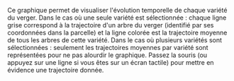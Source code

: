 Ce graphique permet de visualiser l'évolution temporelle de chaque variété du verger. 
Dans le cas où une seule variété est sélectionnée : chaque ligne grise correspond à la trajectoire d'un arbre du verger (identifié par ses coordonnées dans la parcelle) et la ligne colorée est la trajectoire moyenne de tous les arbres de cette variété. 
Dans le cas où plusieurs variétés sont sélectionnées : seulement les trajectoires moyennes par variété sont représentées pour ne pas alourdir le graphique. 
Passez la souris (ou appuyez sur une ligne si vous êtes sur un écran tactile) pour mettre en évidence une trajectoire donnée.